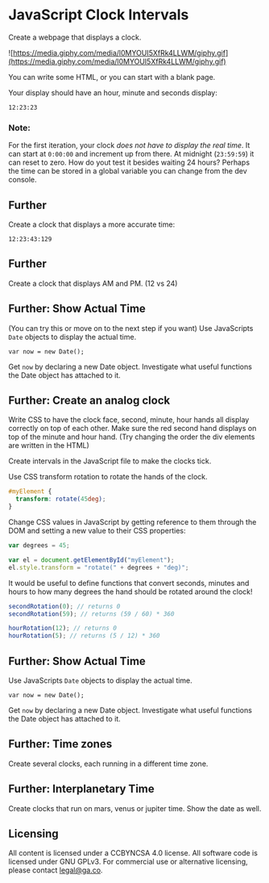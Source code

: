 # JavaScript Clock Intervals

Create a webpage that displays a clock.

![https://media.giphy.com/media/l0MYOUI5XfRk4LLWM/giphy.gif](https://media.giphy.com/media/l0MYOUI5XfRk4LLWM/giphy.gif)

You can write some HTML, or you can start with a blank page.

Your display should have an hour, minute and seconds display:

```
12:23:23
```

### Note:
For the first iteration, your clock *does not have to display the real time*.
It can start at `0:00:00` and increment up from there. At midnight (`23:59:59`) it can reset to zero.
How do yout test it besides waiting 24 hours? Perhaps the time can be stored in a global variable you can change from the dev console.

## Further
Create a clock that displays a more accurate time:
```
12:23:43:129
```

## Further
Create a clock that displays AM and PM. (12 vs 24)

## Further: Show Actual Time
(You can try this or move on to the next step if you want)
Use JavaScripts `Date` objects to display the actual
time.

```
var now = new Date();
```

Get `now` by declaring a new Date object. Investigate
what useful functions the Date object has attached to it.

## Further: Create an analog clock

Write CSS to have the clock face, second, minute, hour
hands all display correctly on top of each other. Make
sure the red second hand displays on top of the minute
and hour hand. (Try changing the order the div elements
are written in the HTML)

Create intervals in the JavaScript file to make the
clocks tick.

Use CSS transform rotation to rotate the hands of the
clock.

```css
#myElement {
  transform: rotate(45deg);
}
```

Change CSS values in JavaScript by getting reference
to them through the DOM and setting a new value to
their CSS properties:

```js
var degrees = 45;

var el = document.getElementById("myElement");
el.style.transform = "rotate(" + degrees + "deg)";
```

It would be useful to define functions that convert
seconds, minutes and hours to how many degrees the
hand should be rotated around the clock!

```js
secondRotation(0); // returns 0
secondRotation(59); // returns (59 / 60) * 360

hourRotation(12); // returns 0
hourRotation(5); // returns (5 / 12) * 360
```

## Further: Show Actual Time
Use JavaScripts `Date` objects to display the actual
time.

```
var now = new Date();
```

Get `now` by declaring a new Date object. Investigate
what useful functions the Date object has attached to it.

## Further: Time zones
Create several clocks, each running in a different time zone.

## Further: Interplanetary Time
Create clocks that run on mars, venus or jupiter time. Show the date as well. 

## Licensing
All content is licensed under a CC­BY­NC­SA 4.0 license.
All software code is licensed under GNU GPLv3. For commercial use or alternative licensing, please contact legal@ga.co.

